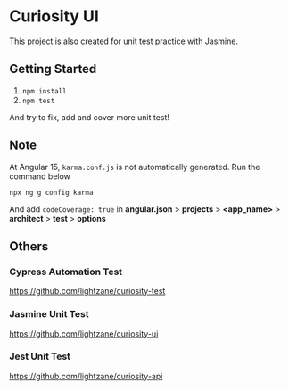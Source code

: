 # Curiosity UI

This project is also created for unit test practice with Jasmine.

## Getting Started

1. `npm install`
2. `npm test`

And try to fix, add and cover more unit test!

## Note

At Angular 15, `karma.conf.js` is not automatically generated. Run the command below

```
npx ng g config karma
```

And add `codeCoverage: true` in **angular.json** > **projects** > **<app_name>** > **architect** > **test** > **options**

## Others

### Cypress Automation Test

https://github.com/lightzane/curiosity-test

### Jasmine Unit Test

https://github.com/lightzane/curiosity-ui

### Jest Unit Test

https://github.com/lightzane/curiosity-api
